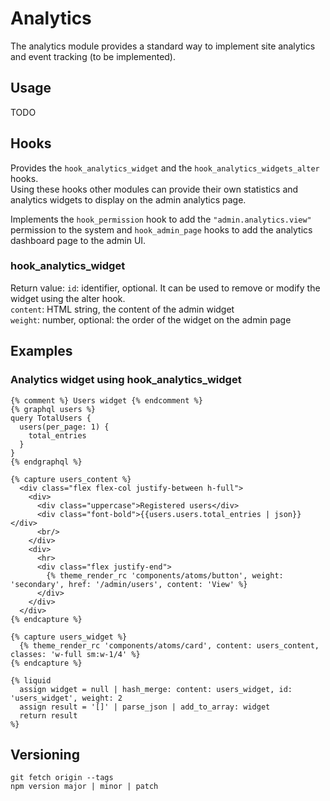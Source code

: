 # Analytics

The analytics module provides a standard way to implement site analytics and event tracking (to be implemented).  


## Usage

TODO

## Hooks

Provides the `hook_analytics_widget` and the `hook_analytics_widgets_alter` hooks.  
Using these hooks other modules can provide their own statistics and analytics widgets to display on the admin analytics page.

Implements the `hook_permission` hook to add the `"admin.analytics.view"` permission to the system and `hook_admin_page` hooks to add the analytics dashboard page to the admin UI.

### hook_analytics_widget

Return value:
`id`: identifier, optional. It can be used to remove or modify the widget using the alter hook.  
`content`: HTML string, the content of the admin widget  
`weight`: number, optional: the order of the widget on the admin page

## Examples

### Analytics widget using hook_analytics_widget 

```
{% comment %} Users widget {% endcomment %}
{% graphql users %}
query TotalUsers {
  users(per_page: 1) {
    total_entries
  }
}
{% endgraphql %}

{% capture users_content %}
  <div class="flex flex-col justify-between h-full">
    <div>
      <div class="uppercase">Registered users</div>
      <div class="font-bold">{{users.users.total_entries | json}}</div>
      <br/>
    </div>
    <div>
      <hr>
      <div class="flex justify-end">
        {% theme_render_rc 'components/atoms/button', weight: 'secondary', href: '/admin/users', content: 'View' %}
      </div>
    </div>
  </div>
{% endcapture %}

{% capture users_widget %}
  {% theme_render_rc 'components/atoms/card', content: users_content, classes: 'w-full sm:w-1/4' %}
{% endcapture %}

{% liquid
  assign widget = null | hash_merge: content: users_widget, id: 'users_widget', weight: 2
  assign result = '[]' | parse_json | add_to_array: widget
  return result
%}
```

## Versioning

```
git fetch origin --tags
npm version major | minor | patch
```
